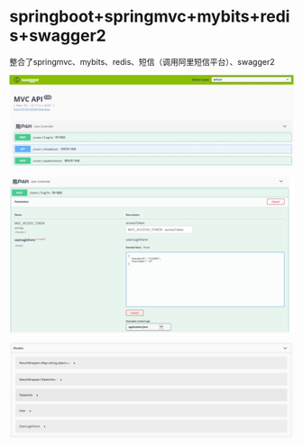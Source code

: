 # springboot+springmvc+mybits+redis+swagger2

整合了springmvc、mybits、redis、短信（调用阿里短信平台）、swagger2 


![Image text](https://github.com/hsn999/springCloud/raw/master/springboot-mybits-redis-swagger2/img/swagger.jpg)

![Image text](https://github.com/hsn999/springCloud/raw/master/springboot-mybits-redis-swagger2/img/swagger1.jpg)

![Image text](https://github.com/hsn999/springCloud/raw/master/springboot-mybits-redis-swagger2/img/swagger2.jpg)

